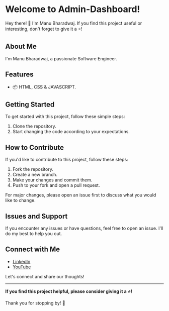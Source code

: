 # Welcome to Admin-Dashboard!

Hey there! 👋 I'm Manu Bharadwaj. If you find this project useful or interesting, don't forget to give it a ⭐️!

## About Me

I'm Manu Bharadwaj, a passionate Software Engineer.

## Features

- 📦 HTML, CSS & JAVASCRIPT.

## Getting Started

To get started with this project, follow these simple steps:

1. Clone the repository.
2. Start changing the code according to your expectations.

## How to Contribute

If you'd like to contribute to this project, follow these steps:

1. Fork the repository.
2. Create a new branch.
3. Make your changes and commit them.
4. Push to your fork and open a pull request.

For major changes, please open an issue first to discuss what you would like to change.

## Issues and Support

If you encounter any issues or have questions, feel free to open an issue. I'll do my best to help you out.

## Connect with Me

- [LinkedIn](https://www.linkedin.com/in/manu-bharadwaj-3507a345/)
- [YouTube](https://www.youtube.com/@code-with-Bharadwaj)

Let's connect and share our thoughts!

---

**If you find this project helpful, please consider giving it a ⭐️!**

Thank you for stopping by! 🌟
